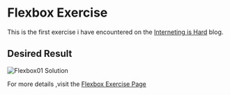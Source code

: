 # Flexbox Exercise

This is the first exercise i have encountered on the [Interneting is Hard](https://internetingishard.netlify.app/) blog.

## Desired Result

![Flexbox01 Solution](~/css-exercises/flexbox01/flexbox01-result.png)

For more details ,visit the [Flexbox Exercise Page](https://internetingishard.netlify.app/html-and-css/flexbox/index.html)
